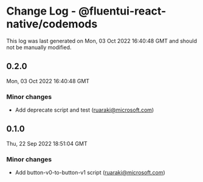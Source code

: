 # Change Log - @fluentui-react-native/codemods

This log was last generated on Mon, 03 Oct 2022 16:40:48 GMT and should not be manually modified.

<!-- Start content -->

## 0.2.0

Mon, 03 Oct 2022 16:40:48 GMT

### Minor changes

- Add deprecate script and test (ruaraki@microsoft.com)

## 0.1.0

Thu, 22 Sep 2022 18:51:04 GMT

### Minor changes

- Add button-v0-to-button-v1 script (ruaraki@microsoft.com)
